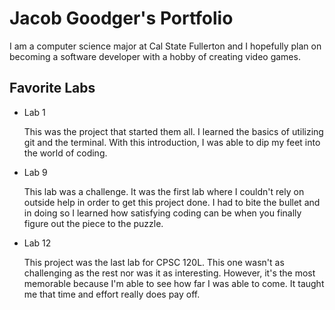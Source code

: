 
# Jacob Goodger's Portfolio

I am a computer science major at Cal State Fullerton and I hopefully plan on becoming a software developer with a hobby of creating video games. 

## Favorite Labs 

* Lab 1 

  This was the project that started them all. I learned the basics of utilizing git and the terminal. With this introduction, I was able to dip my feet into the world of coding.

* Lab 9

  This lab was a challenge. It was the first lab where I couldn't rely on outside help in order to get this project done. I had to bite the bullet and in doing so I learned how satisfying coding can be when you finally figure out the piece to the puzzle. 

* Lab 12

  This project was the last lab for CPSC 120L. This one wasn't as challenging as the rest nor was it as interesting. However, it's the most memorable because I'm able to see how far I was able to come. It taught me that time and effort really does pay off. 
